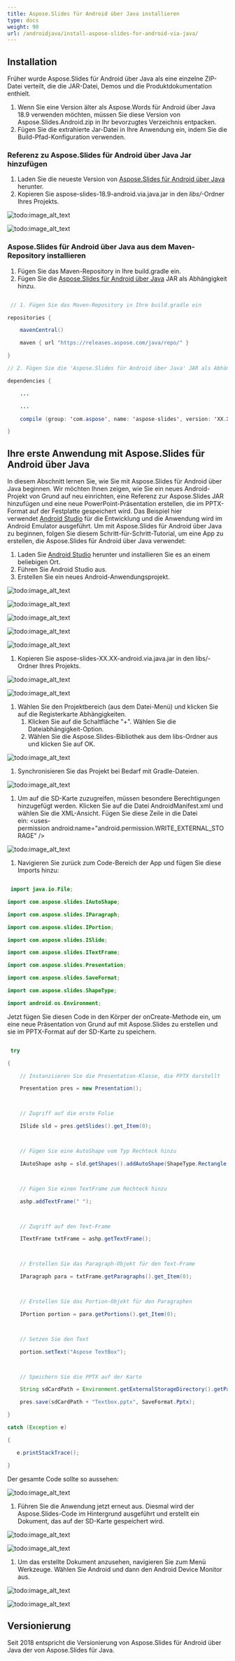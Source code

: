 ```yaml
---
title: Aspose.Slides für Android über Java installieren
type: docs
weight: 90
url: /androidjava/install-aspose-slides-for-android-via-java/
---
```





## **Installation**
Früher wurde Aspose.Slides für Android über Java als eine einzelne ZIP-Datei verteilt, die die JAR-Datei, Demos und die Produktdokumentation enthielt.

1. Wenn Sie eine Version älter als Aspose.Words für Android über Java 18.9 verwenden möchten, müssen Sie diese Version von Aspose.Slides.Android.zip in Ihr bevorzugtes Verzeichnis entpacken.
1. Fügen Sie die extrahierte Jar-Datei in Ihre Anwendung ein, indem Sie die Build-Pfad-Konfiguration verwenden. 
### **Referenz zu Aspose.Slides für Android über Java Jar hinzufügen**
1. Laden Sie die neueste Version von [Aspose.Slides für Android über Java](https://downloads.aspose.com/slides/androidjava) herunter.
1. Kopieren Sie aspose-slides-18.9-android.via.java.jar in den *libs/*-Ordner Ihres Projekts.

![todo:image_alt_text](install-aspose-slides-for-android-via-java_1.png)

![todo:image_alt_text](install-aspose-slides-for-android-via-java_2.png)
### **Aspose.Slides für Android über Java aus dem Maven-Repository installieren**
1. Fügen Sie das Maven-Repository in Ihre build.gradle ein.
1. Fügen Sie die [Aspose.Slides für Android über Java](https://releases.aspose.com/java/repo/com/aspose/aspose-slides/) JAR als Abhängigkeit hinzu.

``` java

 // 1. Fügen Sie das Maven-Repository in Ihre build.gradle ein

repositories {

    mavenCentral()

    maven { url "https://releases.aspose.com/java/repo/" }

}

// 2. Fügen Sie die 'Aspose.Slides für Android über Java' JAR als Abhängigkeit hinzu

dependencies {

    ...

    ...

    compile (group: 'com.aspose', name: 'aspose-slides', version: 'XX.XX', classifier: 'android.via.java')

}

```
## **Ihre erste Anwendung mit Aspose.Slides für Android über Java**
In diesem Abschnitt lernen Sie, wie Sie mit Aspose.Slides für Android über Java beginnen. Wir möchten Ihnen zeigen, wie Sie ein neues Android-Projekt von Grund auf neu einrichten, eine Referenz zur Aspose.Slides JAR hinzufügen und eine neue PowerPoint-Präsentation erstellen, die im PPTX-Format auf der Festplatte gespeichert wird. Das Beispiel hier verwendet [Android Studio](https://developer.android.com/studio/index.html) für die Entwicklung und die Anwendung wird im Android Emulator ausgeführt. Um mit Aspose.Slides für Android über Java zu beginnen, folgen Sie diesem Schritt-für-Schritt-Tutorial, um eine App zu erstellen, die Aspose.Slides für Android über Java verwendet:

1. Laden Sie [Android Studio](https://developer.android.com/studio/index.html) herunter und installieren Sie es an einem beliebigen Ort.
1. Führen Sie Android Studio aus.
1. Erstellen Sie ein neues Android-Anwendungsprojekt.

![todo:image_alt_text](install-aspose-slides-for-android-via-java_3.png)

![todo:image_alt_text](install-aspose-slides-for-android-via-java_4.png)

![todo:image_alt_text](install-aspose-slides-for-android-via-java_5.png)

![todo:image_alt_text](install-aspose-slides-for-android-via-java_6.png)

![todo:image_alt_text](install-aspose-slides-for-android-via-java_7.png)





1. Kopieren Sie aspose-slides-XX.XX-android.via.java.jar in den libs/-Ordner Ihres Projekts.

![todo:image_alt_text](install-aspose-slides-for-android-via-java_1.png)

![todo:image_alt_text](install-aspose-slides-for-android-via-java_2.png)




1. Wählen Sie den Projektbereich (aus dem Datei-Menü) und klicken Sie auf die Registerkarte Abhängigkeiten.
   1. Klicken Sie auf die Schaltfläche "+". Wählen Sie die Dateiabhängigkeit-Option.
   1. Wählen Sie die Aspose.Slides-Bibliothek aus dem libs-Ordner aus und klicken Sie auf OK.

![todo:image_alt_text](install-aspose-slides-for-android-via-java_10.png)




1. Synchronisieren Sie das Projekt bei Bedarf mit Gradle-Dateien. 

![todo:image_alt_text](install-aspose-slides-for-android-via-java_11.png)





1. Um auf die SD-Karte zuzugreifen, müssen besondere Berechtigungen hinzugefügt werden. Klicken Sie auf die Datei AndroidManifest.xml und wählen Sie die XML-Ansicht. Fügen Sie diese Zeile in die Datei ein: <uses-permission android:name="android.permission.WRITE_EXTERNAL_STORAGE" />



![todo:image_alt_text](install-aspose-slides-for-android-via-java_12.png)




1. Navigieren Sie zurück zum Code-Bereich der App und fügen Sie diese Imports hinzu: 

``` java

 import java.io.File;

import com.aspose.slides.IAutoShape;

import com.aspose.slides.IParagraph;

import com.aspose.slides.IPortion;

import com.aspose.slides.ISlide;

import com.aspose.slides.ITextFrame;

import com.aspose.slides.Presentation;

import com.aspose.slides.SaveFormat;

import com.aspose.slides.ShapeType;

import android.os.Environment; 

```

Jetzt fügen Sie diesen Code in den Körper der onCreate-Methode ein, um eine neue Präsentation von Grund auf mit Aspose.Slides zu erstellen und sie im PPTX-Format auf der SD-Karte zu speichern.

``` java

 try

{

    // Instanziieren Sie die Presentation-Klasse, die PPTX darstellt

    Presentation pres = new Presentation();



    // Zugriff auf die erste Folie

    ISlide sld = pres.getSlides().get_Item(0);



    // Fügen Sie eine AutoShape vom Typ Rechteck hinzu

    IAutoShape ashp = sld.getShapes().addAutoShape(ShapeType.Rectangle, 150, 75, 150, 50);



    // Fügen Sie einen TextFrame zum Rechteck hinzu

    ashp.addTextFrame(" ");



    // Zugriff auf den Text-Frame

    ITextFrame txtFrame = ashp.getTextFrame();



    // Erstellen Sie das Paragraph-Objekt für den Text-Frame

    IParagraph para = txtFrame.getParagraphs().get_Item(0);



    // Erstellen Sie das Portion-Objekt für den Paragraphen

    IPortion portion = para.getPortions().get_Item(0);



    // Setzen Sie den Text

    portion.setText("Aspose TextBox");



    // Speichern Sie die PPTX auf der Karte

    String sdCardPath = Environment.getExternalStorageDirectory().getPath() + File.separator;

    pres.save(sdCardPath + "Textbox.pptx", SaveFormat.Pptx);

}

catch (Exception e)

{

   e.printStackTrace();

}

```

Der gesamte Code sollte so aussehen:

![todo:image_alt_text](install-aspose-slides-for-android-via-java_13.png)



1. Führen Sie die Anwendung jetzt erneut aus. Diesmal wird der Aspose.Slides-Code im Hintergrund ausgeführt und erstellt ein Dokument, das auf der SD-Karte gespeichert wird.

![todo:image_alt_text](install-aspose-slides-for-android-via-java_14.png)

![todo:image_alt_text](install-aspose-slides-for-android-via-java_15.jpg)

1. Um das erstellte Dokument anzusehen, navigieren Sie zum Menü Werkzeuge. Wählen Sie Android und dann den Android Device Monitor aus.

![todo:image_alt_text](install-aspose-slides-for-android-via-java_16.jpg)




![todo:image_alt_text](install-aspose-slides-for-android-via-java_17.jpg)
## **Versionierung**
Seit 2018 entspricht die Versionierung von Aspose.Slides für Android über Java der von Aspose.Slides für Java. 